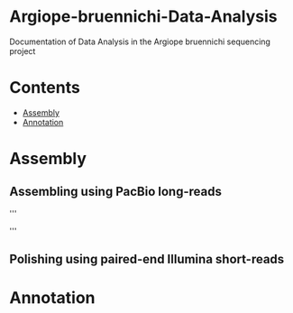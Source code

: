 # Argiope-bruennichi-Data-Analysis
Documentation of Data Analysis in the Argiope bruennichi sequencing project

Contents
========

- [Assembly](#assembly)
- [Annotation](#annotation)


# Assembly

## Assembling using PacBio long-reads 

'''

'''

## Polishing using paired-end Illumina short-reads




# Annotation

